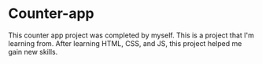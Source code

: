 # Counter-app

This counter app project was completed by myself. This is a project that I'm learning from. After learning HTML, CSS, and JS, this project helped me gain new skills.
